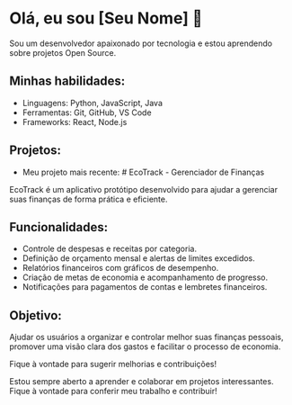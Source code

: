 # Olá, eu sou [Seu Nome] 👋

Sou um desenvolvedor apaixonado por tecnologia e estou aprendendo sobre projetos Open Source.

## Minhas habilidades:
- Linguagens: Python, JavaScript, Java
- Ferramentas: Git, GitHub, VS Code
- Frameworks: React, Node.js

## Projetos:
- Meu projeto mais recente: # EcoTrack - Gerenciador de Finanças

EcoTrack é um aplicativo protótipo desenvolvido para ajudar a gerenciar suas finanças de forma prática e eficiente.

## Funcionalidades:
- Controle de despesas e receitas por categoria.
- Definição de orçamento mensal e alertas de limites excedidos.
- Relatórios financeiros com gráficos de desempenho.
- Criação de metas de economia e acompanhamento de progresso.
- Notificações para pagamentos de contas e lembretes financeiros.

## Objetivo:
Ajudar os usuários a organizar e controlar melhor suas finanças pessoais, promover uma visão clara dos gastos e facilitar o processo de economia.

Fique à vontade para sugerir melhorias e contribuições!

Estou sempre aberto a aprender e colaborar em projetos interessantes. Fique à vontade para conferir meu trabalho e contribuir!
